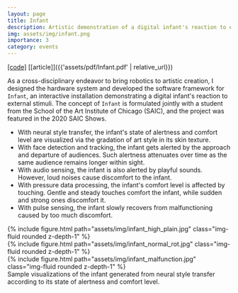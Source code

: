 ```yaml
---
layout: page
title: Infant
description: Artistic demonstration of a digital infant's reaction to external stimuli.
img: assets/img/infant.png
importance: 3
category: events
---
```


[[code]](https://github.com/shengjie-lin/Infant) [[article]]({{'assets/pdf/Infant.pdf' | relative_url}})

As a cross-disciplinary endeavor to bring robotics to artistic creation, I designed the hardware system and developed the software framework for `Infant`, an interactive installation demonstrating a digital infant's reaction to external stimuli. The concept of `Infant` is formulated jointly with a student from the School of the Art Institute of Chicago (SAIC), and the project was featured in the 2020 SAIC Shows.

* With neural style transfer, the infant's state of alertness and comfort level are visualized via the gradation of art style in its skin texture.
* With face detection and tracking, the infant gets alerted by the approach and departure of audiences. Such alertness attenuates over time as the same audience remains longer within sight.
* With audio sensing, the infant is also alerted by playful sounds. However, loud noises cause discomfort to the infant.
* With pressure data processing, the infant's comfort level is affected by touching. Gentle and steady touches comfort the infant, while sudden and strong ones discomfort it.
* With pulse sensing, the infant slowly recovers from malfunctioning caused by too much discomfort.

<div class="row">
    <div class="col-sm mt-3 mt-md-0">
        {% include figure.html path="assets/img/infant_high_plain.jpg" class="img-fluid rounded z-depth-1" %}
    </div>
    <div class="col-sm mt-3 mt-md-0">
        {% include figure.html path="assets/img/infant_normal_rot.jpg" class="img-fluid rounded z-depth-1" %}
    </div>
    <div class="col-sm mt-3 mt-md-0">
        {% include figure.html path="assets/img/infant_malfunction.jpg" class="img-fluid rounded z-depth-1" %}
    </div>
</div>
<div class="caption">
    Sample visualizations of the infant generated from neural style transfer according to its state of alertness and comfort level.
</div>
